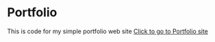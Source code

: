 # Portfolio 
This is code for my simple portfolio web site
<a href="https://thenaivekid.github.io/portfolio/">Click to go to Portfolio site </a>
